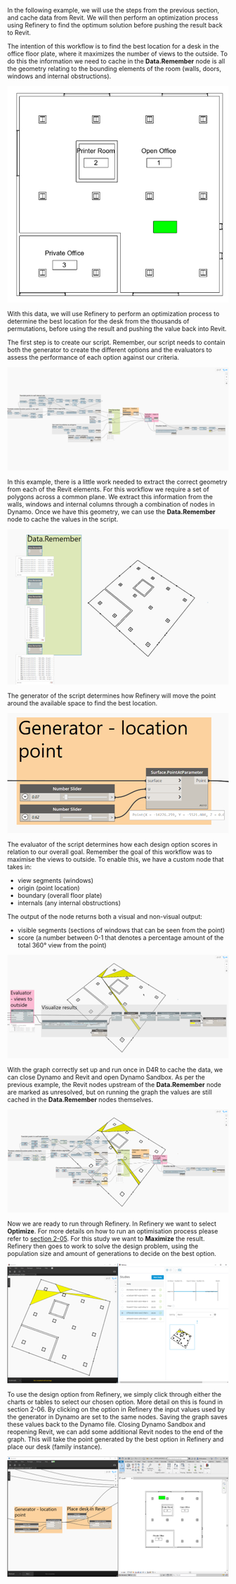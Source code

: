 In the following example, we will use the steps from the previous section, and cache data from Revit. We will then perform an optimization process using Refinery to find the optimum solution before pushing the result back to Revit.

The intention of this workflow is to find the best location for a desk in the office floor plate, where it maximizes the number of views to the outside. To do this the information we need to cache in the **Data.Remember** node is all the geometry relating to the bounding elements of the room (walls, doors, windows and internal obstructions).

![Office layout](images/6-03_revit_layout.png "Office layout")

With this data, we will use Refinery to perform an optimization process to determine the best location for the desk from the thousands of permutations, before using the result and pushing the value back into Revit.

The first step is to create our script. Remember, our script needs to contain both the generator to create the different options and the evaluators to assess the performance of each option against our criteria.

![Overview of the workflow](images/6-03_dyn_overview.png "Overview of the workflow")

In this example, there is a little work needed to extract the correct geometry from each of the Revit elements. For this workflow we require a set of polygons across a common plane. We extract this information from the walls, windows and internal columns through a combination of nodes in Dynamo. Once we have this geometry, we can use the **Data.Remember** node to cache the values in the script.

![Data.Remember node](images/6-03_dataremember.png "Data.Remember node")

The generator of the script determines how Refinery will move the point around the available space to find the best location.

![Generator](images/6-03_generator.png "Generator")

The evaluator of the script determines how each design option scores in relation to our overall goal. Remember the goal of this workflow was to maximise the views to outside. To enable this, we have a custom node that takes in:
* view segments (windows)
* origin (point location)
* boundary (overall floor plate)
* internals (any internal obstructions)

The output of the node returns both a visual and non-visual output:
* visible segments (sections of windows that can be seen from the point)
* score (a number between 0-1 that denotes a percentage amount of the total 360° view from the point)

![Evaluator](images/6-03_evaluator.png "Evaluator")

With the graph correctly set up and run once in D4R to cache the data, we can close Dynamo and Revit and open Dynamo Sandbox. As per the previous example, the Revit nodes upstream of the **Data.Remember** node are marked as unresolved, but on running the graph the values are still cached in the **Data.Remember** nodes themselves.

![Dynamo Sandbox overview](images/6-03_sandbox-overview.png "Dynamo Sandbox overview")

Now we are ready to run through Refinery. In Refinery we want to select **Optimize**. For more details on how to run an optimisation process please refer to [section 2-05](/2-getting-started/2-05_refinery-processes.md). For this study we want to **Maximize** the result. Refinery then goes to work to solve the design problem, using the population size and amount of generations to decide on the best option.

![Refinery optimization result](images/6-03_refinery_result.png "Refinery optimization result")

To use the design option from Refinery, we simply click through either the charts or tables to select our chosen option.  More detail on this is found in section 2-06. By clicking on the option in Refinery the input values used by the generator in Dynamo are set to the same nodes. Saving the graph saves these values back to the Dynamo file. Closing Dynamo Sandbox and reopening Revit, we can add some additional Revit nodes to the end of the graph. This will take the point generated by the best option in Refinery and place our desk (family instance).

![Optimization result in Revit](images/6-03_result_in_revit.png "Optimization result in Revit")